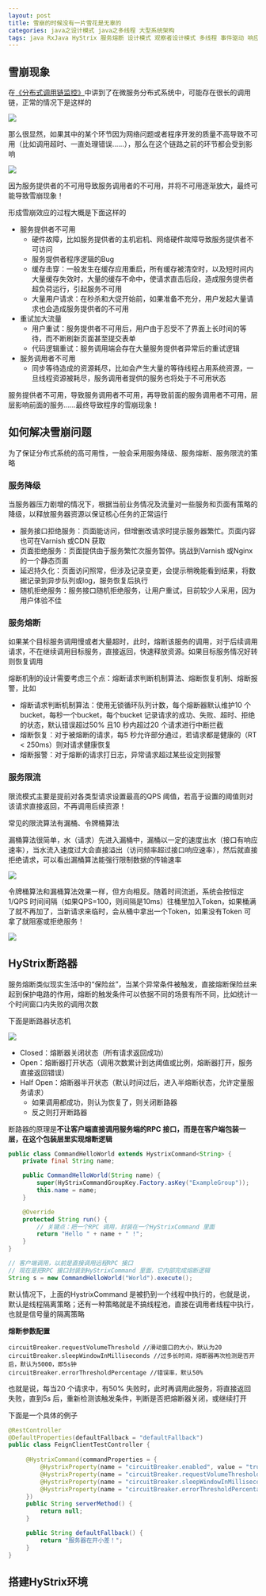 ```yaml
---
layout: post
title: 雪崩的时候没有一片雪花是无辜的
categories: java之设计模式 java之多线程 大型系统架构 
tags: java RxJava HyStrix 服务熔断 设计模式 观察者设计模式 多线程 事件驱动 响应式编程 流 服务降级 服务限流 高可用性 微服务 分布式 雪崩 调用链 QPS TPS 漏桶 令牌桶 线程隔离 
---
```


## 雪崩现象

在[《分布式调用链监控》](http://www.xumenger.com/distributed-trace-20181101/)中讲到了在微服务分布式系统中，可能存在很长的调用链，正常的情况下是这样的

![](../media/image/2018-11-21/01.png)

那么很显然，如果其中的某个环节因为网络问题或者程序开发的质量不高导致不可用（比如调用超时、一直处理错误……），那么在这个链路之前的环节都会受到影响

![](../media/image/2018-11-21/02.png)

因为服务提供者的不可用导致服务调用者的不可用，并将不可用逐渐放大，最终可能导致雪崩现象！

形成雪崩效应的过程大概是下面这样的

* 服务提供者不可用
	* 硬件故障，比如服务提供者的主机宕机、网络硬件故障导致服务提供者不可访问
	* 服务提供者程序逻辑的Bug
	* 缓存击穿：一般发生在缓存应用重启，所有缓存被清空时，以及短时间内大量缓存失效时，大量的缓存不命中，使请求直击后段，造成服务提供者超负荷运行，引起服务不可用
	* 大量用户请求：在秒杀和大促开始前，如果准备不充分，用户发起大量请求也会造成服务提供者的不可用
* 重试加大流量
	* 用户重试：服务提供者不可用后，用户由于忍受不了界面上长时间的等待，而不断刷新页面甚至提交表单
	* 代码逻辑重试：服务调用端会存在大量服务提供者异常后的重试逻辑
* 服务调用者不可用
	* 同步等待造成的资源耗尽，比如会产生大量的等待线程占用系统资源，一旦线程资源被耗尽，服务调用者提供的服务也将处于不可用状态

服务提供者不可用，导致服务调用者不可用，再导致前面的服务调用者不可用，层层影响前面的服务……最终导致程序的雪崩现象！

## 如何解决雪崩问题

为了保证分布式系统的高可用性，一般会采用服务降级、服务熔断、服务限流的策略

### 服务降级

当服务器压力剧增的情况下，根据当前业务情况及流量对一些服务和页面有策略的降级，以释放服务器资源以保证核心任务的正常运行

* 服务接口拒绝服务：页面能访问，但增删改请求时提示服务器繁忙。页面内容也可在Varnish 或CDN 获取
* 页面拒绝服务：页面提供由于服务繁忙次服务暂停。挑战到Varnish 或Nginx 的一个静态页面
* 延迟持久化：页面访问照常，但涉及记录变更，会提示稍晚能看到结果，将数据记录到异步队列或log，服务恢复后执行
* 随机拒绝服务：服务接口随机拒绝服务，让用户重试，目前较少人采用，因为用户体验不佳

### 服务熔断

如果某个目标服务调用慢或者大量超时，此时，熔断该服务的调用，对于后续调用请求，不在继续调用目标服务，直接返回，快速释放资源。如果目标服务情况好转则恢复调用

熔断机制的设计需要考虑三个点：熔断请求判断机制算法、熔断恢复机制、熔断报警，比如

* 熔断请求判断机制算法：使用无锁循环队列计数，每个熔断器默认维护10 个bucket，每秒一个bucket，每个bucket 记录请求的成功、失败、超时、拒绝的状态，默认错误超过50% 且10 秒内超过20 个请求进行中断拦截
* 熔断恢复：对于被熔断的请求，每5 秒允许部分通过，若请求都是健康的（RT < 250ms）则对请求健康恢复
* 熔断报警：对于熔断的请求打日志，异常请求超过某些设定则报警

### 服务限流

限流模式主要是提前对各类型请求设置最高的QPS 阈值，若高于设置的阈值则对该请求直接返回，不再调用后续资源！

常见的限流算法有漏桶、令牌桶算法

漏桶算法很简单，水（请求）先进入漏桶中，漏桶以一定的速度出水（接口有响应速率），当水流入速度过大会直接溢出（访问频率超过接口响应速率），然后就直接拒绝请求，可以看出漏桶算法能强行限制数据的传输速率

![](../media/image/2018-11-21/03.jpeg)

令牌桶算法和漏桶算法效果一样，但方向相反。随着时间流逝，系统会按恒定1/QPS 时间间隔（如果QPS=100，则间隔是10ms）往桶里加入Token，如果桶满了就不再加了，当新请求来临时，会从桶中拿出一个Token，如果没有Token 可拿了就阻塞或拒绝服务！

![](../media/image/2018-11-21/04.jpg)

## HyStrix断路器

服务熔断类似现实生活中的“保险丝”，当某个异常条件被触发，直接熔断保险丝来起到保护电路的作用，熔断的触发条件可以依据不同的场景有所不同，比如统计一个时间窗口内失败的调用次数

下面是断路器状态机

![](../media/image/2018-11-21/05.png)

* Closed：熔断器关闭状态（所有请求返回成功）
* Open：熔断器打开状态（调用次数累计到达阈值或比例，熔断器打开，服务直接返回错误）
* Half Open：熔断器半开状态（默认时间过后，进入半熔断状态，允许定量服务请求）
	* 如果调用都成功，则认为恢复了，则关闭断路器
	* 反之则打开断路器

断路器的原理是**不让客户端直接调用服务端的RPC 接口，而是在客户端包装一层，在这个包装层里实现熔断逻辑**

```java
public class CommandHelloWorld extends HystrixCommand<String> {
    private final String name;

    public CommandHelloWorld(String name) {
        super(HyStrixCommandGroupKey.Factory.asKey("ExampleGroup"));
        this.name = name;
    }

    @Override
    protected String run() {
        // 关键点：把一个RPC 调用，封装在一个HyStrixCommand 里面
        return "Hello " + name + " !";
    }
}

// 客户端调用，以前是直接调用远程RPC 接口
// 现在是把RPC 接口封装到HyStrixCommand 里面，它内部完成熔断逻辑
String s = new CommandHelloWorld("World").execute();
```

默认情况下，上面的HystrixCommand 是被扔到一个线程中执行的，也就是说，默认是线程隔离策略；还有一种策略就是不搞线程池，直接在调用者线程中执行，也就是信号量的隔离策略

**熔断参数配置**

```
circuitBreaker.requestVolumeThreshold //滑动窗口的大小，默认为20
circuitBreaker.sleepWindowInMilliseconds //过多长时间，熔断器再次检测是否开启，默认为5000，即5s钟
circuitBreaker.errorThresholdPercentage //错误率，默认50%
```

也就是说，每当20 个请求中，有50% 失败时，此时再调用此服务，将直接返回失败，直到5s 后，重新检测该触发条件，判断是否把熔断器关闭，或继续打开

下面是一个具体的例子

```java
@RestController
@DefaultProperties(defaultFallback = "defaultFallback")
public class FeignClientTestController {
     
     @HystrixCommand(commandProperties = {
         @HystrixProperty(name = "circuitBreaker.enabled", value = "true"),
         @HystrixProperty(name = "circuitBreaker.requestVolumeThreshold", value = "10"),
         @HystrixProperty(name = "circuitBreaker.sleepWindowInMilliseconds", value = "10000"),
         @HystrixProperty(name = "circuitBreaker.errorThresholdPercentage", value = "60")
     })
     public String serverMethod() {
         return null;
     }

     public String defaultFallback() {
         return "服务器在开小差！";
     }
}
```

## 搭建HyStrix环境

